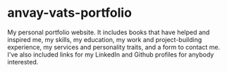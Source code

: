 # anvay-vats-portfolio
My personal portfolio website. It includes books that have helped and inspired me, my skills, my education, my work and project-building experience, my services and personality traits, and a form to contact me. I've also included links for my LinkedIn and Github profiles for anybody interested.
